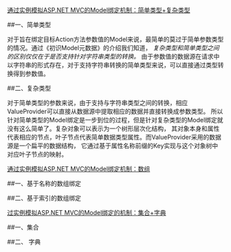 ﻿[通过实例模拟ASP.NET MVC的Model绑定机制：简单类型+复杂类型 ](http://www.cnblogs.com/artech/archive/2012/05/23/default-model-binding-01.html)

##一、简单类型

对于旨在绑定目标Action方法参数值的Model来说，最简单的莫过于简单参数类型的情况。通过《初识Model元数据》的介绍我们知道，
*复杂类型和简单类型之间的区别仅仅在于是否支持针对字符串类型的转换。*
由于参数值的数据源在请求中以字符串的形式存在，对于支持字符串转换的简单类型来说，可以直接通过类型转换得到参数值。

##二、复杂类型

对于简单类型的参数来说，由于支持与字符串类型之间的转换，相应ValueProvider可以直接从数据源中提取相应的数据并直接转换成参数类型。
所以针对简单类型的Model绑定是一步到位的过程，但是针对复杂类型的Model绑定就没有这么简单了。复杂对象可以表示为一个树形层次化结构，
其对象本身和属性代表相应的节点，叶子节点代表简单数据类型属性。而ValueProvider采用的数据源是一个扁平的数据结构，
它通过基于属性名称前缀的Key实现与这个对象树中对应叶子节点的映射。

[通过实例模拟ASP.NET MVC的Model绑定机制：数组 ](http://www.cnblogs.com/artech/archive/2012/05/30/default-model-binding-02.html)

##一、基于名称的数组绑定

##二、基于索引的数组绑定


[过实例模拟ASP.NET MVC的Model绑定的机制：集合+字典 ](http://www.cnblogs.com/artech/archive/2012/05/31/default-model-binding-03.html)

##一、集合

##二、 字典